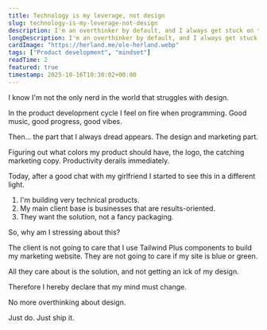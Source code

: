 ```yaml
---
title: Technology is my leverage, not design
slug: technology-is-my-leverage-not-design
description: I'm an overthinker by default, and I always get stuck on the design part of building products.
longDescription: I'm an overthinker by default, and I always get stuck on the design part of building products. I'm putting my foot down. No more!
cardImage: "https://herland.me/ole-herland.webp"
tags: ["Product development", "mindset"]
readTime: 2
featured: true
timestamp: 2025-10-16T10:30:02+00:00
---
```


I know I'm not the only nerd in the world that struggles with design.

In the product development cycle I feel on fire when programming.
Good music, good progress, good vibes.

Then... the part that I always dread appears. The design and marketing part.

Figuring out what colors my product should have, the logo, the catching marketing
copy. Productivity derails immediately.

Today, after a good chat with my girlfriend I started to see this in a different light.

1. I'm building very technical products.
2. My main client base is businesses that are results-oriented.
3. They want the solution, not a fancy packaging.

So, why am I stressing about this?

The client is not going to care that I use Tailwind Plus components to build my
marketing website. They are not going to care if my site is blue or green.

All they care about is the solution, and not getting an ick of my design.

Therefore I hereby declare that my mind must change.

No more overthinking about design.

Just do. Just ship it.
